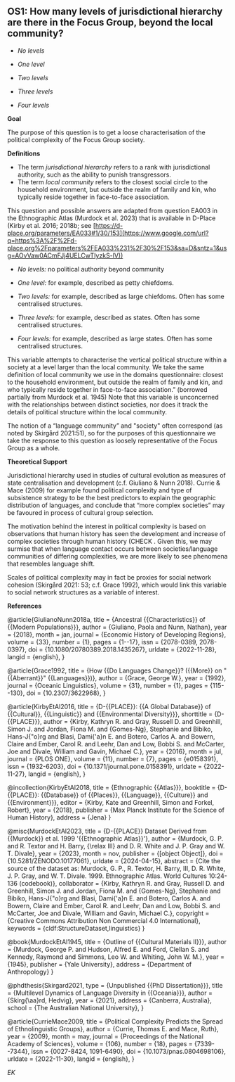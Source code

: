 
## OS1: How many levels of jurisdictional hierarchy are there in the Focus Group, beyond the local community?

- *No levels*

- *One level*

- *Two levels* 

- *Three levels*

- *Four levels*

**Goal**

The purpose of this question is to get a loose characterisation of the political complexity of the Focus Group society.



**Definitions**

- The term *jurisdictional hierarchy* refers to a rank with jurisdictional authority, such as the ability to punish transgressors.
- The term *local community* refers to the closest social circle to the household environment, but outside the realm of family and kin, who typically reside together in face-to-face association.




This question and possible answers are adapted from question EA003 in the Ethnographic Atlas (Murdock et al. 2023) that is available in D-Place (Kirby et al. 2016; 2018b; see [https://d-place.org/parameters/EA033#1/30/153](https://www.google.com/url?q=https%3A%2F%2Fd-place.org%2Fparameters%2FEA033%231%2F30%2F153&sa=D&sntz=1&usg=AOvVaw0ACmFJj4UELCwTIyzkS-lV))



- *No levels:* no political authority beyond community

- *One level:* for example, described as petty chiefdoms.

- *Two levels:* for example, described as large chiefdoms. Often has some centralised structures.

- *Three levels:* for example, described as states. Often has some centralised structures.

- *Four levels:* for example, described as large states. Often has some centralised structures.


This variable attempts to characterise the vertical political structure within a society at a level larger than the local community. We take the same definition of local community we use in the domains questionnaire: closest to the household environment, but outside the realm of family and kin, and who typically reside together in face-to-face association.” (borrowed partially from Murdock et al. 1945) Note that this variable is unconcerned with the relationships between distinct societies, nor does it track the details of political structure within the local community.


The notion of a “language community” and "society" often correspond (as noted by Skirgård 2021:51), so for the purposes of this questionnaire we take the response to this question as loosely representative of the Focus Group as a whole.


**Theoretical Support**

Jurisdictional hierarchy used in studies of cultural evolution as measures of state centralisation and development (c.f. Giuliano & Nunn 2018). Currie & Mace (2009) for example found political complexity and type of subsistence strategy to be the best predictors to explain the geographic distribution of languages, and conclude that “more complex societies” may be favoured in process of cultural group selection.


The motivation behind the interest in political complexity is based on observations that human history has seen the development and increase of complex societies through human history (CHECK . Given this, we may surmise that when language contact occurs between societies/language communities of differing complexities, we are more likely to see phenomena that resembles language shift. 


Scales of political complexity may in fact be proxies for social network cohesion (Skirgård 2021: 53; c.f. Grace 1992), which would link this variable to social network structures as a variable of interest.

**References**

@article{GiulianoNunn2018a,
  title = {Ancestral {{Characteristics}} of {{Modern Populations}}},
  author = {Giuliano, Paola and Nunn, Nathan},
  year = {2018},
  month = jan,
  journal = {Economic History of Developing Regions},
  volume = {33},
  number = {1},
  pages = {1--17},
  issn = {2078-0389, 2078-0397},
  doi = {10.1080/20780389.2018.1435267},
  urldate = {2022-11-28},
  langid = {english},
}

@article{Grace1992,
  title = {How {{Do Languages Change}}? ({{More}} on "{{Aberrant}}" {{Languages}})},
  author = {Grace, George W.},
  year = {1992},
  journal = {Oceanic Linguistics},
  volume = {31},
  number = {1},
  pages = {115--130},
  doi = {10.2307/3622968},
}

@article{KirbyEtAl2016,
  title = {D-{{PLACE}}: {{A Global Database}} of {{Cultural}}, {{Linguistic}} and {{Environmental Diversity}}},
  shorttitle = {D-{{PLACE}}},
  author = {Kirby, Kathryn R. and Gray, Russell D. and Greenhill, Simon J. and Jordan, Fiona M. and {Gomes-Ng}, Stephanie and Bibiko, Hans-J{\"o}rg and Blasi, Dami{\'a}n E. and Botero, Carlos A. and Bowern, Claire and Ember, Carol R. and Leehr, Dan and Low, Bobbi S. and McCarter, Joe and Divale, William and Gavin, Michael C.},
  year = {2016},
  month = jul,
  journal = {PLOS ONE},
  volume = {11},
  number = {7},
  pages = {e0158391},
  issn = {1932-6203},
  doi = {10.1371/journal.pone.0158391},
  urldate = {2022-11-27},
  langid = {english},
}

@incollection{KirbyEtAl2018,
  title = {Ethnographic {{Atlas}}},
  booktitle = {D-{{PLACE}}: {{Database}} of {{Places}}, {{Language}}, {{Culture}} and {{Environment}}},
  editor = {Kirby, Kate and Greenhill, Simon and Forkel, Robert},
  year = {2018},
  publisher = {Max Planck Institute for the Science of Human History},
  address = {Jena}
}

@misc{MurdockEtAl2023,
  title = {D-{{PLACE}} Dataset Derived from {{Murdock}} et al. 1999 '{{Ethnographic Atlas}}'},
  author = {Murdock, G. P. and R. Textor and H. Barry, {\relax III} and D. R. White and J. P. Gray and W. T. Divale},
  year = {2023},
  month = nov,
  publisher = {[object Object]},
  doi = {10.5281/ZENODO.10177061},
  urldate = {2024-04-15},
  abstract = {Cite the source of the dataset as: Murdock, G. P., R. Textor, H. Barry, III, D. R. White, J. P. Gray, and W. T. Divale. 1999. Ethnographic Atlas. World Cultures 10:24-136 (codebook)},
  collaborator = {Kirby, Kathryn R. and Gray, Russell D. and Greenhill, Simon J. and Jordan, Fiona M. and {Gomes-Ng}, Stephanie and Bibiko, Hans-J{\"o}rg and Blasi, Dami{\'a}n E. and Botero, Carlos A. and Bowern, Claire and Ember, Carol R. and Leehr, Dan and Low, Bobbi S. and McCarter, Joe and Divale, William and Gavin, Michael C.},
  copyright = {Creative Commons Attribution Non Commercial 4.0 International},
  keywords = {cldf:StructureDataset,linguistics}
}


@book{MurdockEtAl1945,
  title = {Outline of {{Cultural Materials II}}},
  author = {Murdock, George P. and Hudson, Alfred E. and Ford, Clellan S. and Kennedy, Raymond and Simmons, Leo W. and Whiting, John W. M.},
  year = {1945},
  publisher = {Yale University},
  address = {Department of Anthropology}
}

@phdthesis{Skirgard2021,
  type = {Unpublished {{PhD Dissertation}}},
  title = {Multilevel Dynamics of Language Diversity in {{Oceania}}},
  author = {Skirg{\aa}rd, Hedvig},
  year = {2021},
  address = {Canberra, Australia},
  school = {The Australian National University},
}

@article{CurrieMace2009,
  title = {Political Complexity Predicts the Spread of Ethnolinguistic Groups},
  author = {Currie, Thomas E. and Mace, Ruth},
  year = {2009},
  month = may,
  journal = {Proceedings of the National Academy of Sciences},
  volume = {106},
  number = {18},
  pages = {7339--7344},
  issn = {0027-8424, 1091-6490},
  doi = {10.1073/pnas.0804698106},
  urldate = {2022-11-30},
  langid = {english},
}


*EK*
